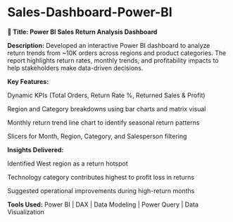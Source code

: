 # Sales-Dashboard-Power-BI
**📌 Title: Power BI Sales Return Analysis Dashboard**

**Description:**
Developed an interactive Power BI dashboard to analyze return trends from ~10K orders across regions and product categories. The report highlights return rates, monthly trends, and profitability impacts to help stakeholders make data-driven decisions.

**Key Features:**

Dynamic KPIs (Total Orders, Return Rate %, Returned Sales & Profit)

Region and Category breakdowns using bar charts and matrix visual

Monthly return trend line chart to identify seasonal return patterns

Slicers for Month, Region, Category, and Salesperson filtering

**Insights Delivered:**

Identified West region as a return hotspot

Technology category contributes highest to profit loss in returns

Suggested operational improvements during high-return months

**Tools Used:**
Power BI | DAX | Data Modeling | Power Query | Data Visualization
